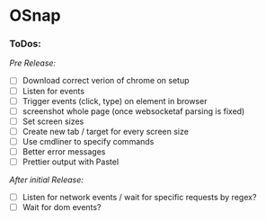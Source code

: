 # OSnap

### ToDos:

_Pre Release:_

- [ ] Download correct verion of chrome on setup
- [ ] Listen for events
- [ ] Trigger events (click, type) on element in browser
- [ ] screenshot whole page (once websocketaf parsing is fixed)
- [ ] Set screen sizes
- [ ] Create new tab / target for every screen size
- [ ] Use cmdliner to specify commands
- [ ] Better error messages
- [ ] Prettier output with Pastel

_After initial Release:_

- [ ] Listen for network events / wait for specific requests by regex?
- [ ] Wait for dom events?
